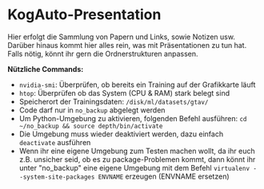 # KogAuto-Presentation

Hier erfolgt die Sammlung von Papern und Links, sowie Notizen usw. Darüber hinaus kommt hier alles rein, was mit Präsentationen zu tun hat.
Falls nötig, könnt ihr gern die Ordnerstrukturen anpassen.

**Nützliche Commands:**
+ `nvidia-smi`: Überprüfen, ob bereits ein Training auf der Grafikkarte läuft
+ `htop`: Überprüfen ob das System (CPU & RAM) stark belegt sind
+ Speicherort der Trainingsdaten: `/disk/ml/datasets/gtav/`
+ Code darf nur in `no_backup` abgelegt werden
+ Um Python-Umgebung zu aktivieren, folgenden Befehl ausführen: `cd ~/no_backup && source depth/bin/activate`
+ Die Umgebung muss wieder deaktiviert werden, dazu einfach `deactivate` ausführen
+ Wenn ihr eine eigene Umgebung zum Testen machen wollt, da ihr euch z.B. unsicher seid, ob es zu package-Problemen kommt, dann könnt ihr unter "no_backup" eine eigene Umgebung mit dem Befehl `virtualenv --system-site-packages ENVNAME` erzeugen (ENVNAME ersetzen)
